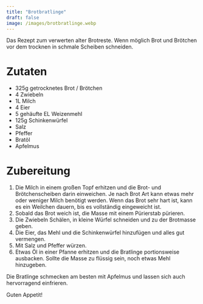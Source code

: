 ```yaml
---
title: "Brotbratlinge"
draft: false
image: /images/brotbratlinge.webp
---
```


Das Rezept zum verwerten alter Brotreste. Wenn möglich Brot und Brötchen vor dem trocknen in schmale Scheiben schneiden.

# Zutaten
- 325g getrocknetes Brot / Brötchen
- 4 Zwiebeln
- 1L Milch
- 4 Eier
- 5 gehäufte EL Weizenmehl
- 125g Schinkenwürfel
- Salz
- Pfeffer
- Bratöl
- Apfelmus

# Zubereitung
1. Die Milch in einem großen Topf erhitzen und die Brot- und Brötchenscheiben darin einweichen. Je nach Brot Art kann etwas mehr oder weniger Milch benötigt werden. Wenn das Brot sehr hart ist, kann es ein Weilchen dauern, bis es vollständig eingeweicht ist.
2. Sobald das Brot weich ist, die Masse mit einem Pürierstab pürieren.
3. Die Zwiebeln Schälen, in kleine Würfel schneiden und zu der Brotmasse geben.
4. Die Eier, das Mehl und die Schinkenwürfel hinzufügen und alles gut vermengen.
5. Mit Salz und Pfeffer würzen.
6. Etwas Öl in einer Pfanne erhitzen und die Bratlinge portionsweise ausbacken. Sollte die Masse zu flüssig sein, noch etwas Mehl hinzugeben.

Die Bratlinge schmecken am besten mit Apfelmus und lassen sich auch hervorragend einfrieren.

Guten Appetit!